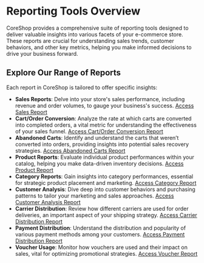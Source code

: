 # Reporting Tools Overview

CoreShop provides a comprehensive suite of reporting tools designed to deliver valuable insights into various facets of
your e-commerce store. These reports are crucial for understanding sales trends, customer behaviors, and other key
metrics, helping you make informed decisions to drive your business forward.

## Explore Our Range of Reports

Each report in CoreShop is tailored to offer specific insights:

- **Sales Reports**: Delve into your store's sales performance, including revenue and order volumes, to gauge your
  business's success. [Access Sales Report](./01_Sales.md)
- **Cart/Order Conversion**: Analyze the rate at which carts are converted into completed orders, a vital metric for
  understanding the effectiveness of your sales funnel. [Access Cart/Order Conversion Report](./02_Carts.md)
- **Abandoned Carts**: Identify and understand the carts that weren’t converted into orders, providing insights into
  potential sales recovery strategies. [Access Abandoned Carts Report](./03_Abandoned_Carts.md)
- **Product Reports**: Evaluate individual product performances within your catalog, helping you make data-driven
  inventory decisions. [Access Product Report](./04_Products.md)
- **Category Reports**: Gain insights into category performances, essential for strategic product placement and
  marketing. [Access Category Report](./05_Categories.md)
- **Customer Analysis**: Dive deep into customer behaviors and purchasing patterns to tailor your marketing and sales
  approaches. [Access Customer Analysis Report](./06_Customers.md)
- **Carrier Distribution**: Review how different carriers are used for order deliveries, an important aspect of your
  shipping strategy. [Access Carrier Distribution Report](./07_Carrier_Distribution.md)
- **Payment Distribution**: Understand the distribution and popularity of various payment methods among your
  customers. [Access Payment Distribution Report](./08_Payment_Distribution.md)
- **Voucher Usage**: Monitor how vouchers are used and their impact on sales, vital for optimizing promotional
  strategies. [Access Voucher Report](./09_Vouchers.md)
